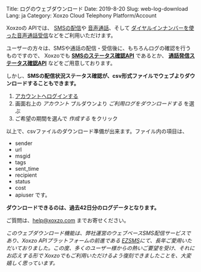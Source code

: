 Title: ログのウェブダウンロード
Date: 2019-8-20
Slug: web-log-download
Lang: ja
Category: Xoxzo Cloud Telephony Platform/Account

Xoxzoの APIでは、 [SMSの配信](https://www.xoxzo.com/ja/about/sms-api/)や
[音声通話](https://www.xoxzo.com/ja/about/voice-api/)、そして
[ダイヤルインナンバーを使った音声通話受信](https://www.xoxzo.com/ja/about/dial-in-api/)などをご利用いただけます。

ユーザーの方々は、SMSや通話の配信・受信後に、もちろんログの確認を行うものですので、 
Xoxzoでも [**SMSのステータス確認API**](https://docs.xoxzo.com/ja/sms.html#check-sms-status-api) であるとか、
[**通話発信ステータス確認API**](https://docs.xoxzo.com/ja/voice.html#checking-call-status) などをご用意しております。

しかし、**SMSの配信状況ステータス確認が、csv形式ファイルでウェブよりダウンロードすることもできます。** 

1. [アカウントへログインする](https://www.xoxzo.com/ja/accounts/login/)
1. 画面右上の _アカウント_ プルダウンより _ご利用ログをダウンロードする_ を選ぶ
1. ご希望の期間を選んで _作成する_ をクリック

以上で、csvファイルのダウンロード準備が出来ます。ファイル内の項目は、

- sender
- url
- msgid
- tags
- sent_time
- recipient
- status
- cost
- apiuser
です。

**ダウンロードできるのは、過去42日分のログデータとなります。**

ご質問は、help@xoxzo.com までお寄せください。

_このウェブダウンロード機能は、弊社運営のウェブベースSMS配信サービスであり、Xoxzo APIプラットフォームの前進である [EZSMS](https://www.ezsms.biz/en/)にて、長年ご愛用いただいておりました。この度、多くのユーザー様からの熱いご要望を受け、それにお応えする形で Xoxzoでもご利用いただけるよう復刻できましたことを、大変嬉しく思っています。_
